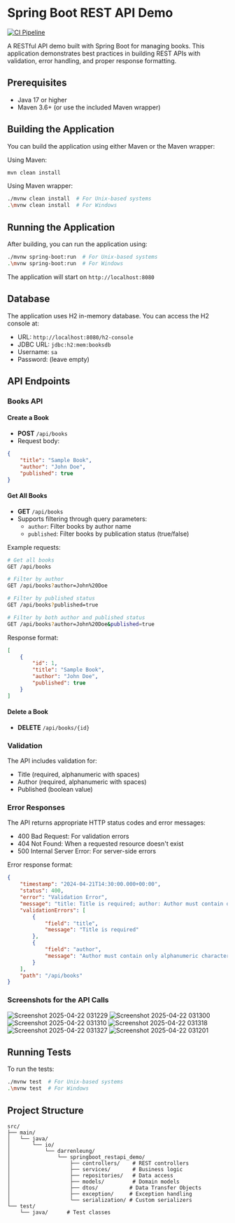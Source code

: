 # Spring Boot REST API Demo
[![CI Pipeline](https://github.com/darrenleung1208hk/springboot-restapi-demo/actions/workflows/ci.yml/badge.svg)](https://github.com/darrenleung1208hk/springboot-restapi-demo/actions/workflows/ci.yml)

A RESTful API demo built with Spring Boot for managing books. This application demonstrates best practices in building REST APIs with validation, error handling, and proper response formatting.

## Prerequisites

- Java 17 or higher
- Maven 3.6+ (or use the included Maven wrapper)

## Building the Application

You can build the application using either Maven or the Maven wrapper:

Using Maven:
```bash
mvn clean install
```

Using Maven wrapper:
```bash
./mvnw clean install  # For Unix-based systems
.\mvnw clean install  # For Windows
```

## Running the Application

After building, you can run the application using:

```bash
./mvnw spring-boot:run  # For Unix-based systems
.\mvnw spring-boot:run  # For Windows
```

The application will start on `http://localhost:8080`

## Database

The application uses H2 in-memory database. You can access the H2 console at:
- URL: `http://localhost:8080/h2-console`
- JDBC URL: `jdbc:h2:mem:booksdb`
- Username: `sa`
- Password: (leave empty)

## API Endpoints

### Books API

#### Create a Book
- **POST** `/api/books`
- Request body:
```json
{
    "title": "Sample Book",
    "author": "John Doe",
    "published": true
}
```

#### Get All Books
- **GET** `/api/books`
- Supports filtering through query parameters:
  - `author`: Filter books by author name
  - `published`: Filter books by publication status (true/false)

Example requests:
```bash
# Get all books
GET /api/books

# Filter by author
GET /api/books?author=John%20Doe

# Filter by published status
GET /api/books?published=true

# Filter by both author and published status
GET /api/books?author=John%20Doe&published=true
```

Response format:
```json
[
    {
        "id": 1,
        "title": "Sample Book",
        "author": "John Doe",
        "published": true
    }
]
```

#### Delete a Book
- **DELETE** `/api/books/{id}`

### Validation

The API includes validation for:
- Title (required, alphanumeric with spaces)
- Author (required, alphanumeric with spaces)
- Published (boolean value)

### Error Responses

The API returns appropriate HTTP status codes and error messages:
- 400 Bad Request: For validation errors
- 404 Not Found: When a requested resource doesn't exist
- 500 Internal Server Error: For server-side errors

Error response format:
```json
{
    "timestamp": "2024-04-21T14:30:00.000+00:00",
    "status": 400,
    "error": "Validation Error",
    "message": "title: Title is required; author: Author must contain only alphanumeric characters and spaces",
    "validationErrors": [
        {
            "field": "title",
            "message": "Title is required"
        },
        {
            "field": "author",
            "message": "Author must contain only alphanumeric characters and spaces"
        }
    ],
    "path": "/api/books"
}
```

### Screenshots for the API Calls
![Screenshot 2025-04-22 031229](https://github.com/user-attachments/assets/cef607ca-1b26-4fb3-bade-f989682b089e)
![Screenshot 2025-04-22 031300](https://github.com/user-attachments/assets/4452538f-b8d7-412c-8cce-d8d04bbd5d11)
![Screenshot 2025-04-22 031310](https://github.com/user-attachments/assets/67e6364d-1630-45fb-99fd-342d580ff647)
![Screenshot 2025-04-22 031318](https://github.com/user-attachments/assets/7e10bb17-557b-4117-a361-9fc01777e30b)
![Screenshot 2025-04-22 031327](https://github.com/user-attachments/assets/1530606c-3d2f-464b-b2f9-949101de19d2)
![Screenshot 2025-04-22 031201](https://github.com/user-attachments/assets/786af9c9-20b2-4dbb-ad16-72917f79eff7)


## Running Tests

To run the tests:

```bash
./mvnw test  # For Unix-based systems
.\mvnw test  # For Windows
```

## Project Structure

```
src/
├── main/
│   └── java/
│       └── io/
│           └── darrenleung/
│               └── springboot_restapi_demo/
│                   ├── controllers/    # REST controllers
│                   ├── services/       # Business logic
│                   ├── repositories/   # Data access
│                   ├── models/         # Domain models
│                   ├── dtos/          # Data Transfer Objects
│                   ├── exception/     # Exception handling
│                   └── serialization/ # Custom serializers
└── test/
    └── java/      # Test classes
``` 